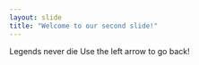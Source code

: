 ```yaml
---
layout: slide
title: "Welcome to our second slide!"
---
```

Legends never die
Use the left arrow to go back!
